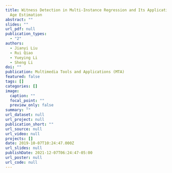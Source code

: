 ```yaml
---
title: Witness Detection in Multi-Instance Regression and Its Application for
  Age Estimation
abstract: ""
slides: ""
url_pdf: null
publication_types:
  - "2"
authors:
  - Jianyi Liu
  - Rui Qiao
  - Yueying Li
  - Sheng Li
doi: ""
publication: Multimedia Tools and Applications (MTA)
featured: false
tags: []
categories: []
image:
  caption: ""
  focal_point: ""
  preview_only: false
summary: ""
url_dataset: null
url_project: null
publication_short: ""
url_source: null
url_video: null
projects: []
date: 2019-10-07T10:24:47.000Z
url_slides: null
publishDate: 2021-12-07T06:24:47-05:00
url_poster: null
url_code: null
---
```

